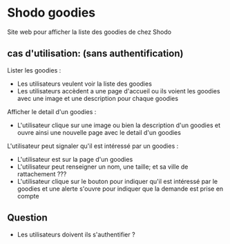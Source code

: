 # Shodo goodies 
Site web pour afficher la liste des goodies de chez Shodo

## cas d'utilisation: (sans authentification) 

Lister les goodies :
- Les utilisateurs veulent voir la liste des goodies
- Les utilisateurs accèdent a une page d'accueil ou ils voient les goodies avec une image et une description pour chaque goodies

Afficher le detail d'un goodies :
- L'utilisateur clique sur une image ou bien la description d'un goodies et ouvre ainsi une nouvelle page avec le detail d'un goodies

L'utilisateur peut signaler qu'il est intéressé par un goodies :
- L'utilisateur est sur la page d'un goodies
- L'utilisateur peut renseigner un nom, une taille; et sa ville de rattachement ???
- L'utilisateur clique sur le bouton pour indiquer qu'il est intéressé par le goodies et une alerte s'ouvre pour indiquer que la demande est prise en compte

## Question 
- Les utilisateurs doivent ils s'authentifier ?